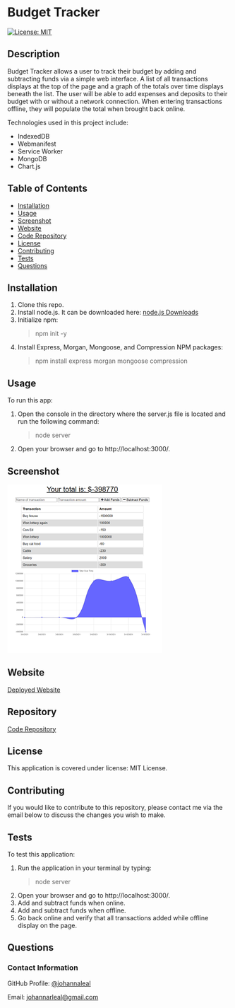 # Budget Tracker

[![License: MIT](https://img.shields.io/badge/License-MIT-yellow.svg)](https://opensource.org/licenses/MIT)

## Description

Budget Tracker allows a user to track their budget by adding and subtracting funds via a simple web interface. A list of all transactions displays at the top of the page and a graph of the totals over time displays beneath the list. The user will be able to add expenses and deposits to their budget with or without a network connection. When entering transactions offline, they will populate the total when brought back online.

Technologies used in this project include:

* IndexedDB
* Webmanifest
* Service Worker
* MongoDB
* Chart.js

## Table of Contents

* [Installation](#installation)
* [Usage](#usage)
* [Screenshot](#screenshot)
* [Website](#website)
* [Code Repository](#repository)
* [License](#license)
* [Contributing](#contributing)
* [Tests](#tests)
* [Questions](#questions)

## Installation

1. Clone this repo.
2. Install node.js. It can be downloaded here: [node.js Downloads](https://nodejs.org/en/download/)
3. Initialize npm:
    >npm init -y
4. Install Express, Morgan, Mongoose, and Compression NPM packages:
    >npm install express morgan mongoose compression

## Usage

To run this app:

1. Open the console in the directory where the server.js file is located and run the following command:
    >node server
2. Open your browser and go to http://localhost:3000/.

## Screenshot

![Budget Tracker](./public/assets/images/budget-tracker.png)

## Website

[Deployed Website](https://budget-tracker-999.herokuapp.com/)

## Repository

[Code Repository](https://github.com/johannaleal/budget-tracker)

## License

This application is covered under license: MIT License.

## Contributing

If you would like to contribute to this repository, please contact me via the email below to discuss the changes you wish to make.

## Tests

To test this application:

1. Run the application in your terminal by typing:
    > node server
2. Open your browser and go to http://localhost:3000/.
3. Add and subtract funds when online.
4. Add and subtract funds when offline.
5. Go back online and verify that all transactions added while offline display on the page.

## Questions

### Contact Information

GitHub Profile: [@johannaleal](http://github.com/johannaleal)

Email: <johannarleal@gmail.com>
